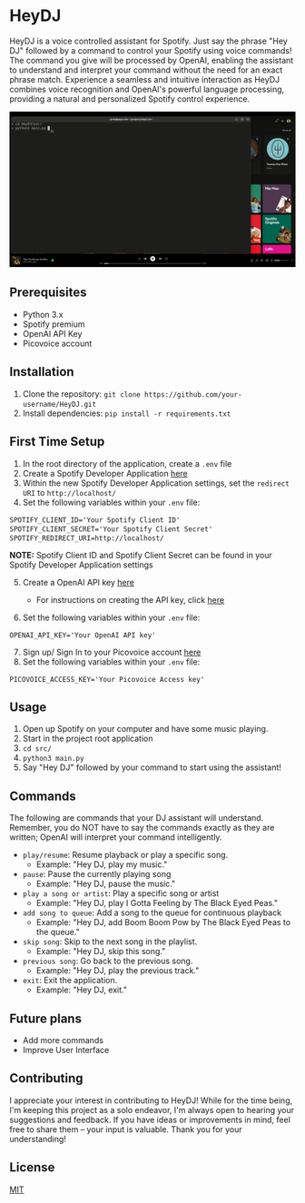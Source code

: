 # HeyDJ

HeyDJ is a voice controlled assistant for Spotify. Just say the phrase "Hey DJ" followed by a command to control your Spotify using voice commands! The command you give will be processed by OpenAI, enabling the assistant to understand and interpret your command without the need for an exact phrase match. Experience a seamless and intuitive interaction as HeyDJ combines voice recognition and OpenAI's powerful language processing, providing a natural and personalized Spotify control experience.

![](https://github.com/jpope6/HeyDJ/blob/main/src/images/HeyDJ.gif)

## Prerequisites

- Python 3.x
- Spotify premium
- OpenAI API Key
- Picovoice account

## Installation

1. Clone the repository: `git clone https://github.com/your-username/HeyDJ.git`
2. Install dependencies: `pip install -r requirements.txt`

## First Time Setup

1. In the root directory of the application, create a `.env` file
2. Create a Spotify Developer Application [here](https://developer.spotify.com/)
3. Within the new Spotify Developer Application settings, set the `redirect URI` to `http://localhost/`
4. Set the following variables within your `.env` file:

  ```env
  SPOTIFY_CLIENT_ID='Your Spotify Client ID'
  SPOTIFY_CLIENT_SECRET='Your Spotify Client Secret'
  SPOTIFY_REDIRECT_URI=http://localhost/
  ```
   **NOTE:** Spotify Client ID and Spotify Client Secret can be found in your Spotify Developer Application settings

5. Create a OpenAI API key [here](https://openai.com/)
    - For instructions on creating the API key, click [here](https://www.maisieai.com/help/how-to-get-an-openai-api-key-for-chatgpt)

6. Set the following variables within your `.env` file:

  ```env
  OPENAI_API_KEY='Your OpenAI API key'
  ```

7. Sign up/ Sign In to your Picovoice account [here](https://picovoice.ai/)
8. Set the following variables within your `.env` file:

  ```env
  PICOVOICE_ACCESS_KEY='Your Picovoice Access key'
  ```

## Usage

1. Open up Spotify on your computer and have some music playing.
2. Start in the project root application
3. `cd src/`
4. `python3 main.py`
5. Say "Hey DJ" followed by your command to start using the assistant!

## Commands

The following are commands that your DJ assistant will understand. Remember, you do NOT have to say the commands exactly as they are written; OpenAI will interpret your command intelligently.

- `play/resume`: Resume playback or play a specific song.
  - Example: "Hey DJ, play my music."
- `pause`: Pause the currently playing song
  - Example: "Hey DJ, pause the music."
- `play a song or artist`: Play a specific song or artist
  - Example: "Hey DJ, play I Gotta Feeling by The Black Eyed Peas."
- `add song to queue`: Add a song to the queue for continuous playback
  - Example: "Hey DJ, add Boom Boom Pow by The Black Eyed Peas to the queue."
- `skip song`: Skip to the next song in the playlist.
  - Example: "Hey DJ, skip this song."
- `previous song`: Go back to the previous song.
  - Example: "Hey DJ, play the previous track."
- `exit`: Exit the application.
  - Example: "Hey DJ, exit."

## Future plans

- Add more commands
- Improve User Interface

## Contributing

I appreciate your interest in contributing to HeyDJ! While for the time being, I'm keeping this project as a solo endeavor, I'm always open to hearing your suggestions and feedback. If you have ideas or improvements in mind, feel free to share them – your input is valuable. Thank you for your understanding!

## License

[MIT](https://choosealicense.com/licenses/mit/)
